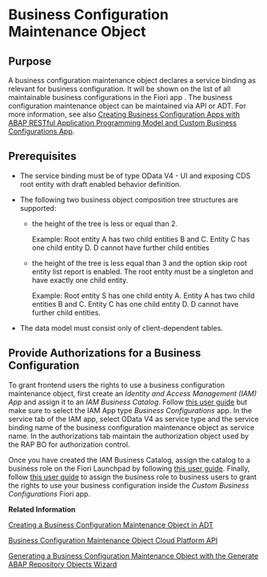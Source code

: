 <!-- loio61159c4dc45b45619b46b4620615c357 -->

# Business Configuration Maintenance Object



<a name="loio61159c4dc45b45619b46b4620615c357__section_ugh_txt_4sb"/>

## Purpose

A business configuration maintenance object declares a service binding as relevant for business configuration. It will be shown on the list of all maintainable business configurations in the Fiori app . The business configuration maintenance object can be maintained via API or ADT. For more information, see also [Creating Business Configuration Apps with ABAP RESTful Application Programming Model and Custom Business Configurations App](creating-business-configuration-apps-with-abap-restful-application-programming-model-and-fa420dd.md).



<a name="loio61159c4dc45b45619b46b4620615c357__section_ndb_slr_xqb"/>

## Prerequisites

-   The service binding must be of type OData V4 - UI and exposing CDS root entity with draft enabled behavior definition.

-   The following two business object composition tree structures are supported:

    -   the height of the tree is less or equal than 2.

        Example: Root entity A has two child entities B and C. Entity C has one child entity D. D cannot have further child entities

    -   the height of the tree is less equal than 3 and the option skip root entity list report is enabled. The root entity must be a singleton and have exactly one child entity.

        Example: Root entity S has one child entity A. Entity A has two child entities B and C. Entity C has one child entity D. D cannot have further child entities.


-   The data model must consist only of client-dependent tables.




<a name="loio61159c4dc45b45619b46b4620615c357__section_ejg_zlr_xqb"/>

## Provide Authorizations for a Business Configuration

To grant frontend users the rights to use a business configuration maintenance object, first create an *Identity and Access Management \(IAM\) App* and assign it to an *IAM Business Catalog*. Follow [this user guide](https://help.sap.com/viewer/5371047f1273405bb46725a417f95433/Cloud/en-US/032faaf4f9184484ba9295c81756e831.html) but make sure to select the IAM App type *Business Configurations* app. In the service tab of the IAM app, select OData V4 as service type and the service binding name of the business configuration maintenance object as service name. In the authorizations tab maintain the authorization object used by the RAP BO for authorization control.

Once you have created the IAM Business Catalog, assign the catalog to a business role on the Fiori Launchpad by following [this user guide](https://help.sap.com/viewer/65de2977205c403bbc107264b8eccf4b/Cloud/en-US/8980ad05330b4585ab96a8e09cef4688.html). Finally, follow [this user guide](https://help.sap.com/viewer/65de2977205c403bbc107264b8eccf4b/Cloud/en-US/e40e710321c74f28916affa9ae984bce.html) to assign the business role to business users to grant the rights to use your business configuration inside the *Custom Business Configurations* Fiori app.

**Related Information**  


[Creating a Business Configuration Maintenance Object in ADT](creating-a-business-configuration-maintenance-object-in-adt-1196530.md "Find out how to create a business configuration maintenance object using the ABAP Development Tools (ADT).")

[Business Configuration Maintenance Object Cloud Platform API](business-configuration-maintenance-object-cloud-platform-api-508d406.md "Use the ABAP API mbc_cp_api to create, update, delete, and read business configuration maintenance objects.")

[Generating a Business Configuration Maintenance Object with the Generate ABAP Repository Objects Wizard](generating-a-business-configuration-maintenance-object-with-the-generate-abap-repository-047e01c.md "You can create a business configuration maintenance object together with all related development objects on the basis of a database table by using the Generate ABAP Repository Objects Wizard.")

